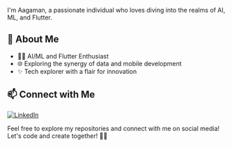 
I'm Aagaman, a passionate individual who loves diving into the realms of AI, ML, and Flutter.

## 🚀 About Me

- 👨‍💻 AI/ML and Flutter Enthusiast
- 🌐 Exploring the synergy of data and mobile development
- ✨ Tech explorer with a flair for innovation

## 📫 Connect with Me

[![LinkedIn](https://img.shields.io/badge/LinkedIn-aagaman-blue)](www.linkedin.com/in/aagaman-bhattarai-07068122a/)


Feel free to explore my repositories and connect with me on social media! Let's code and create together! 🌈✨
